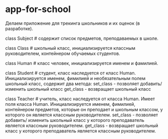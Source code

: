 # app-for-school
Делаем приложение для трекинга школьников и их оценок (в разработке).

class Subject # содержит список предметов, преподаваемых в школе.

class Class # школьный класс, инициализируется классным руководителем, контейнером обучаемых студентов.

class Human # класс человек, инициализируется именем и фамилией.

class Student # студент, класс наследуется от класс Human. Инициализируется именем, фимилией и необязательным полем школьный класс, содержит два метода:
set_class - позволяет добавить/ изменить школьный класс 
get_class - возвращает школьный класс

class Teacher # учитель, класс наследуется от класса Human. Имеет поля класса Human. Инициализируется именем, фимилией, контейнером предметов, которые он преподает и школьным классом, у которого он является классным руководителем.
set_class - позволяет добавить/ изменить школьный класс у которого преподаватель является классным руководителем.
get_class - возвращает школьный класс у которого преподаватель является классным руководителем.


